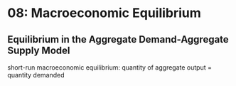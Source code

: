 # 08: Macroeconomic Equilibrium

## Equilibrium in the Aggregate Demand-Aggregate Supply Model

short-run macroeconomic equilibrium: quantity of aggregate output = quantity demanded  

